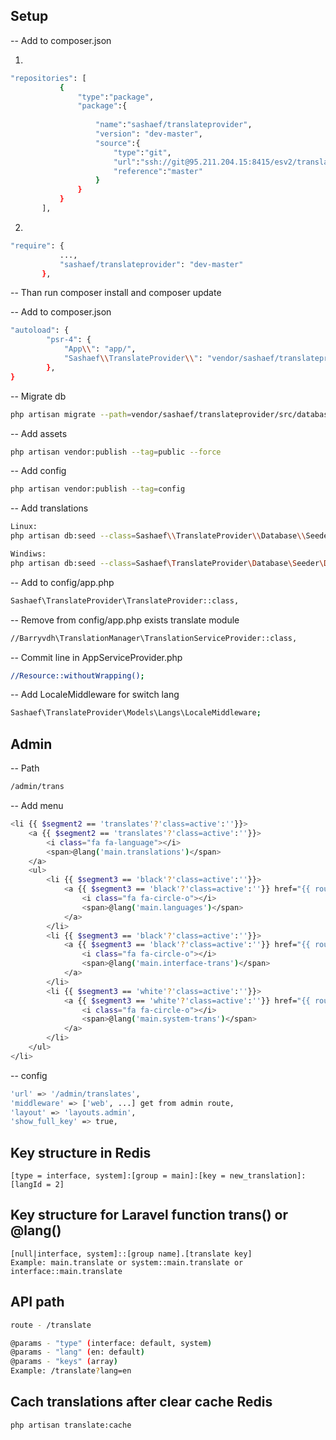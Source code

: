 ## Setup

-- Add to composer.json

1) 
```bash
"repositories": [
           {
               "type":"package",
               "package":{
   
                   "name":"sashaef/translateprovider",
                   "version": "dev-master",
                   "source":{
                       "type":"git",
                       "url":"ssh://git@95.211.204.15:8415/esv2/translateprovider.git",
                       "reference":"master"
                   }
               }
           }
       ],
```       
2) 

 ```bash
 "require": {
            ...,
            "sashaef/translateprovider": "dev-master"
        },     
  ```       
-- Than run composer install and composer update

-- Add to composer.json

```bash
"autoload": {
        "psr-4": {
            "App\\": "app/",
            "Sashaef\\TranslateProvider\\": "vendor/sashaef/translateprovider/src/"
        },
}
```

-- Migrate db
```bash
php artisan migrate --path=vendor/sashaef/translateprovider/src/database/migrations
```

-- Add assets
```bash
php artisan vendor:publish --tag=public --force
```

-- Add config
```bash
php artisan vendor:publish --tag=config
```

-- Add translations
```bash
Linux:
php artisan db:seed --class=Sashaef\\TranslateProvider\\Database\\Seeder\\DatabaseSeeder

Windiws:
php artisan db:seed --class=Sashaef\TranslateProvider\Database\Seeder\DatabaseSeeder
```

-- Add to config/app.php
```bash
Sashaef\TranslateProvider\TranslateProvider::class,
```

-- Remove from config/app.php exists translate module
```bash
//Barryvdh\TranslationManager\TranslationServiceProvider::class,
```

-- Commit line in AppServiceProvider.php
```bash
//Resource::withoutWrapping();
```

-- Add LocaleMiddleware for switch lang
```bash
Sashaef\TranslateProvider\Models\Langs\LocaleMiddleware;
```

## Admin
-- Path
```bash
/admin/trans
```
-- Add menu
```bash
<li {{ $segment2 == 'translates'?'class=active':''}}>
    <a {{ $segment2 == 'translates'?'class=active':''}}>
        <i class="fa fa-language"></i>
        <span>@lang('main.translations')</span>
    </a>
    <ul>
        <li {{ $segment3 == 'black'?'class=active':''}}>
            <a {{ $segment3 == 'black'?'class=active':''}} href="{{ route('translate.langs.index') }}">
                <i class="fa fa-circle-o"></i>
                <span>@lang('main.languages')</span>
            </a>
        </li>
        <li {{ $segment3 == 'black'?'class=active':''}}>
            <a {{ $segment3 == 'black'?'class=active':''}} href="{{ route('translate.groups.type', ['type' => 'interface']) }}">
                <i class="fa fa-circle-o"></i>
                <span>@lang('main.interface-trans')</span>
            </a>
        </li>
        <li {{ $segment3 == 'white'?'class=active':''}}>
            <a {{ $segment3 == 'white'?'class=active':''}} href="{{ route('translate.groups.type', ['type' => 'system']) }}">
                <i class="fa fa-circle-o"></i>
                <span>@lang('main.system-trans')</span>
            </a>
        </li>
    </ul>
</li>
```
-- config
```bash
'url' => '/admin/translates',
'middleware' => ['web', ...] get from admin route,
'layout' => 'layouts.admin',
'show_full_key' => true,
```
## Key structure in Redis
```
[type = interface, system]:[group = main]:[key = new_translation]:[langId = 2]
```
## Key structure for Laravel function trans() or @lang()
```
[null|interface, system]::[group name].[translate key]
Example: main.translate or system::main.translate or interface::main.translate
```
## API path
```bash
route - /translate

@params - "type" (interface: default, system)
@params - "lang" (en: default)
@params - "keys" (array)
Example: /translate?lang=en
```

## Cach translations after clear cache Redis
```bash
php artisan translate:cache
```
